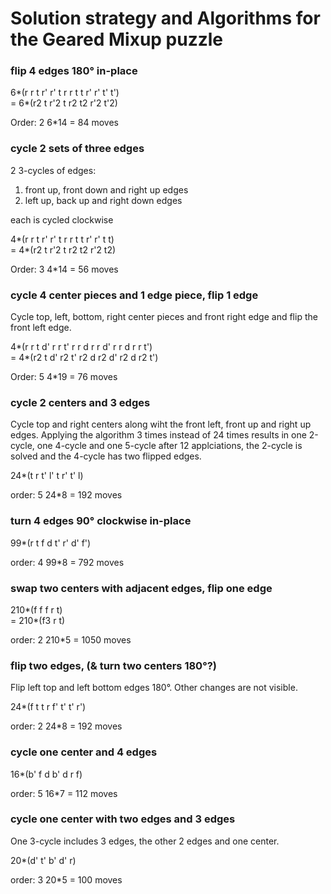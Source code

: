 # Solution strategy and Algorithms for the Geared Mixup puzzle

### flip 4 edges 180° in-place

6*(r r t r' r' t r r t t r' r' t' t')  
= 6*(r2 t r'2 t r2 t2 r'2 t'2)

Order: 2
6*14 = 84 moves

### cycle 2 sets of three edges
2 3-cycles of edges:  
1. front up, front down and right up edges
2. left up, back up and right down edges

each is cycled clockwise


4*(r r t r' r' t r r t t r' r' t t)  
= 4*(r2 t r'2 t r2 t2 r'2 t2)

Order: 3
4*14 = 56 moves

### cycle 4 center pieces and 1 edge piece, flip 1 edge
Cycle top, left, bottom, right center pieces and front right edge and flip the front left edge.


4*(r r t d' r r t' r r d r r d' r r d r r t')  
= 4*(r2 t d' r2 t' r2 d r2 d' r2 d r2 t')

Order: 5
4*19 = 76 moves

### cycle 2 centers and 3 edges
Cycle top and right centers along wiht the front left, front up and right up edges.
Applying the algorithm 3 times instead of 24 times results in one 2-cycle, one 4-cycle and one 5-cycle
after 12 applciations, the 2-cycle is solved and the 4-cycle has two flipped edges.

24*(t r t' l' t r' t' l)

order: 5
24*8 = 192 moves

### turn 4 edges 90° clockwise in-place

99*(r t f d t' r' d' f')

order: 4
99*8 = 792 moves

### swap two centers with adjacent edges, flip one edge

210*(f f f r t)  
= 210*(f3 r t)

order: 2
210*5 = 1050 moves

### flip two edges, (& turn two centers 180°?)
Flip left top and left bottom edges 180°. Other changes are not visible.

24*(f t t r f' t' t' r')

order: 2
24*8 = 192 moves

### cycle one center and 4 edges

16*(b' f d b' d r f)

order: 5
16*7 = 112 moves

### cycle one center with two edges and 3 edges
One 3-cycle includes 3 edges, the other 2 edges and one center.

20*(d' t' b' d' r)

order: 3
20*5 = 100 moves